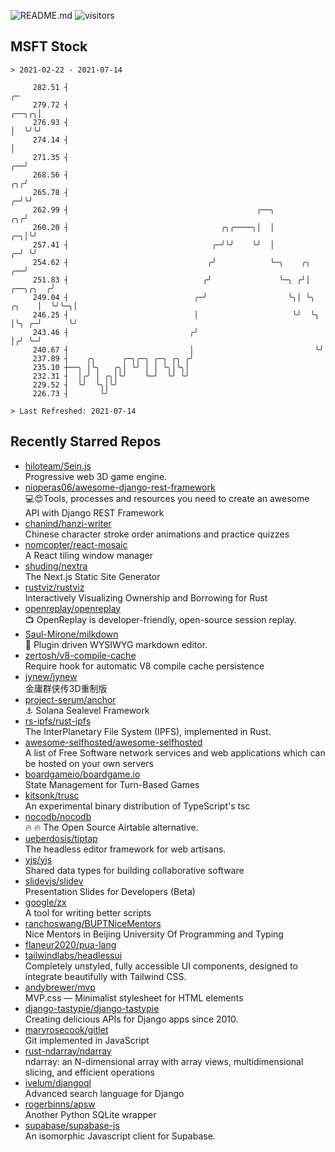 ![README.md](https://github.com/Gerhut/Gerhut/workflows/README.md/badge.svg)
![visitors](https://visitors.vercel.app/Gerhut/Gerhut?token=8cf69d1f6813d272ef062726b6070c9be4ff72038cfe5a7ded7384a8da65d866)

## MSFT Stock

```
> 2021-02-22 - 2021-07-14

     282.51 ┤                                                                                                 ╭─ 
     279.72 ┤                                                                                           ╭──╮╭╮│  
     276.93 ┤                                                                                           │  ╰╯╰╯  
     274.14 ┤                                                                                           │        
     271.35 ┤                                                                                        ╭──╯        
     268.56 ┤                                                                                     ╭╮╭╯           
     265.78 ┤                                                                                   ╭─╯╰╯            
     262.99 ┤                                          ╭──╮                                  ╭╮╭╯                
     260.20 ┤                                  ╭╮╭────╮│  │                               ╭─╮│╰╯                 
     257.41 ┤                                ╭─╯╰╯    ╰╯  │                             ╭─╯ ╰╯                   
     254.62 ┤                               ╭╯            ╰─╮    ╭╮                  ╭──╯                        
     251.83 ┤                              ╭╯               ╰─╮ ╭╯│         ╭──╮╭╮  ╭╯                           
     249.04 ┤                            ╭─╯                  ╰╮│ ╰╮  ╭╮    │  ╰╯╰─╮│                            
     246.25 ┤                            │                     ╰╯  ╰╮ │╰╮ ╭─╯      ╰╯                            
     243.46 ┤                           ╭╯                          │╭╯ ╰─╯                                      
     240.67 ┤                           │                           ╰╯                                           
     237.89 ┤    ╭╮      ╭─╮╭─╮ ╭─╮ ╭╮ ╭╯                                                                        
     235.10 ┼──╮ │╰╮   ╭╮│ ╰╯ │ │ ╰╮│╰╮│                                                                         
     232.31 ┤  │╭╯ │ ╭╮│╰╯    ╰─╯  ╰╯ ╰╯                                                                         
     229.52 ┤  ╰╯  ╰╮│╰╯                                                                                         
     226.73 ┤       ╰╯                                                                                           

> Last Refreshed: 2021-07-14
```

## Recently Starred Repos

- [hiloteam/Sein.js](https://github.com/hiloteam/Sein.js)  
  Progressive web 3D game engine.
- [nioperas06/awesome-django-rest-framework](https://github.com/nioperas06/awesome-django-rest-framework)  
   💻😍Tools, processes and resources you need to create an awesome API with Django REST Framework
- [chanind/hanzi-writer](https://github.com/chanind/hanzi-writer)  
  Chinese character stroke order animations and practice quizzes
- [nomcopter/react-mosaic](https://github.com/nomcopter/react-mosaic)  
  A React tiling window manager
- [shuding/nextra](https://github.com/shuding/nextra)  
  The Next.js Static Site Generator
- [rustviz/rustviz](https://github.com/rustviz/rustviz)  
  Interactively Visualizing Ownership and Borrowing for Rust
- [openreplay/openreplay](https://github.com/openreplay/openreplay)  
  :tv: OpenReplay is developer-friendly, open-source session replay.
- [Saul-Mirone/milkdown](https://github.com/Saul-Mirone/milkdown)  
  🍼 Plugin driven WYSIWYG  markdown editor.
- [zertosh/v8-compile-cache](https://github.com/zertosh/v8-compile-cache)  
  Require hook for automatic V8 compile cache persistence
- [jynew/jynew](https://github.com/jynew/jynew)  
  金庸群侠传3D重制版
- [project-serum/anchor](https://github.com/project-serum/anchor)  
  ⚓ Solana Sealevel Framework
- [rs-ipfs/rust-ipfs](https://github.com/rs-ipfs/rust-ipfs)  
  The InterPlanetary File System (IPFS), implemented in Rust.
- [awesome-selfhosted/awesome-selfhosted](https://github.com/awesome-selfhosted/awesome-selfhosted)  
  A list of Free Software network services and web applications which can be hosted on your own servers
- [boardgameio/boardgame.io](https://github.com/boardgameio/boardgame.io)  
  State Management for Turn-Based Games
- [kitsonk/trusc](https://github.com/kitsonk/trusc)  
  An experimental binary distribution of TypeScript's tsc
- [nocodb/nocodb](https://github.com/nocodb/nocodb)  
  🔥 🔥  The Open Source Airtable alternative. 
- [ueberdosis/tiptap](https://github.com/ueberdosis/tiptap)  
  The headless editor framework for web artisans.
- [yjs/yjs](https://github.com/yjs/yjs)  
  Shared data types for building collaborative software
- [slidevjs/slidev](https://github.com/slidevjs/slidev)  
  Presentation Slides for Developers (Beta)
- [google/zx](https://github.com/google/zx)  
  A tool for writing better scripts
- [ranchoswang/BUPTNiceMentors](https://github.com/ranchoswang/BUPTNiceMentors)  
  Nice Mentors in Beijing University Of Programming and Typing 
- [flaneur2020/pua-lang](https://github.com/flaneur2020/pua-lang)  
- [tailwindlabs/headlessui](https://github.com/tailwindlabs/headlessui)  
  Completely unstyled, fully accessible UI components, designed to integrate beautifully with Tailwind CSS.
- [andybrewer/mvp](https://github.com/andybrewer/mvp)  
  MVP.css — Minimalist stylesheet for HTML elements
- [django-tastypie/django-tastypie](https://github.com/django-tastypie/django-tastypie)  
  Creating delicious APIs for Django apps since 2010.
- [maryrosecook/gitlet](https://github.com/maryrosecook/gitlet)  
  Git implemented in JavaScript
- [rust-ndarray/ndarray](https://github.com/rust-ndarray/ndarray)  
  ndarray: an N-dimensional array with array views, multidimensional slicing, and efficient operations
- [ivelum/djangoql](https://github.com/ivelum/djangoql)  
  Advanced search language for Django
- [rogerbinns/apsw](https://github.com/rogerbinns/apsw)  
  Another Python SQLite wrapper
- [supabase/supabase-js](https://github.com/supabase/supabase-js)  
  An isomorphic Javascript client for Supabase.
